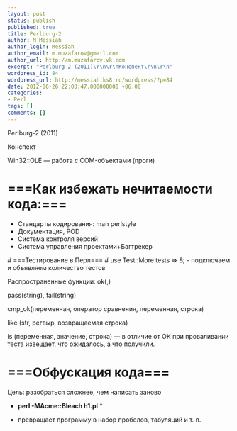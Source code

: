 ```yaml
---
layout: post
status: publish
published: true
title: Perlburg-2
author: M_Messiah
author_login: Messiah
author_email: m.muzafarov@gmail.com
author_url: http://m.muzafarov.vk.com
excerpt: "Perlburg-2 (2011)\r\n\r\nКонспект\r\n\r\n"
wordpress_id: 84
wordpress_url: http://messiah.ks8.ru/wordpress/?p=84
date: 2012-06-26 22:03:47.000000000 +06:00
categories:
- Perl
tags: []
comments: []
---
```

Perlburg-2 (2011)

Конспект



Win32::OLE &mdash; работа с COM-объектами (проги)
# ===Как избежать нечитаемости кода:=== #
<ul>
	<li>Стандарты кодирования: man perlstyle</li>
	<li>Документация, POD</li>
	<li>Система контроля версий</li>
	<li>Система управления проектами+Багтрекер</li>
</ul>
# ===Тестирование в Перл=== #
use Test::More tests => 8; - подключаем и объявляем количество тестов

Распространенные функции: ok(,)

pass(string), fail(string)

cmp_ok(переменная, оператор сравнения, переменная, строка)

like (str, регвыр, возвращаемая строка)

is (переменная, значение, строка) &mdash; в отличие от ОК при проваливании теста извещает, что ожидалось, а что получили.
# ===Обфускация кода=== #
Цель:
разобраться сложнее, чем написать заново
* **perl -MAcme::Bleach h1.pl** *
- превращает программу в набор пробелов, табуляций и т.&nbsp;п.
